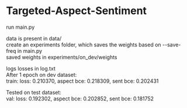 # Targeted-Aspect-Sentiment

run main.py

data is present in data/<br/>
create an experiments folder, which saves the weights based on --save-freq in main.py<br/>
saved weights in experiments/on_dev/weights<br/>


logs losses in log.txt <br/>
After 1 epoch on dev dataset:<br/>
train: loss: 0.210370, aspect bce: 0.218309, sent bce: 0.202431<br/>

Tested on test dataset:<br/>
val: loss: 0.192302, aspect bce: 0.202852, sent bce: 0.181752